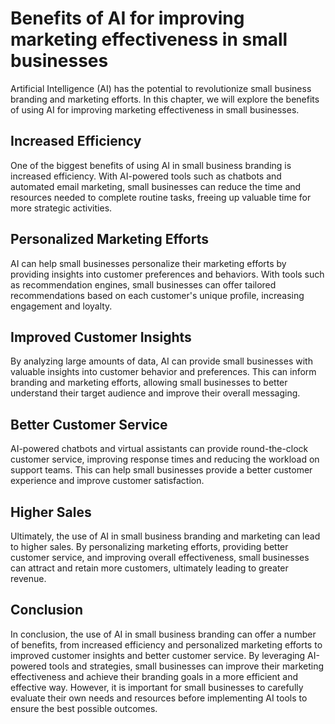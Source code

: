 Benefits of AI for improving marketing effectiveness in small businesses
================================================================================================================================

Artificial Intelligence (AI) has the potential to revolutionize small business branding and marketing efforts. In this chapter, we will explore the benefits of using AI for improving marketing effectiveness in small businesses.

Increased Efficiency
--------------------

One of the biggest benefits of using AI in small business branding is increased efficiency. With AI-powered tools such as chatbots and automated email marketing, small businesses can reduce the time and resources needed to complete routine tasks, freeing up valuable time for more strategic activities.

Personalized Marketing Efforts
------------------------------

AI can help small businesses personalize their marketing efforts by providing insights into customer preferences and behaviors. With tools such as recommendation engines, small businesses can offer tailored recommendations based on each customer's unique profile, increasing engagement and loyalty.

Improved Customer Insights
--------------------------

By analyzing large amounts of data, AI can provide small businesses with valuable insights into customer behavior and preferences. This can inform branding and marketing efforts, allowing small businesses to better understand their target audience and improve their overall messaging.

Better Customer Service
-----------------------

AI-powered chatbots and virtual assistants can provide round-the-clock customer service, improving response times and reducing the workload on support teams. This can help small businesses provide a better customer experience and improve customer satisfaction.

Higher Sales
------------

Ultimately, the use of AI in small business branding and marketing can lead to higher sales. By personalizing marketing efforts, providing better customer service, and improving overall effectiveness, small businesses can attract and retain more customers, ultimately leading to greater revenue.

Conclusion
----------

In conclusion, the use of AI in small business branding can offer a number of benefits, from increased efficiency and personalized marketing efforts to improved customer insights and better customer service. By leveraging AI-powered tools and strategies, small businesses can improve their marketing effectiveness and achieve their branding goals in a more efficient and effective way. However, it is important for small businesses to carefully evaluate their own needs and resources before implementing AI tools to ensure the best possible outcomes.
